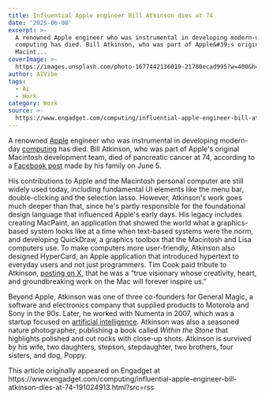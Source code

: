 ```yaml
---
title: Influential Apple engineer Bill Atkinson dies at 74
date: '2025-06-08'
excerpt: >-
  A renowned Apple engineer who was instrumental in developing modern-day
  computing has died. Bill Atkinson, who was part of Apple&#39;s original
  Macint...
coverImage: >-
  https://images.unsplash.com/photo-1677442136019-21780ecad995?w=400&h=200&fit=crop&auto=format
author: AIVibe
tags:
  - Ai
  - Work
category: Work
source: >-
  https://www.engadget.com/computing/influential-apple-engineer-bill-atkinson-dies-at-74-191024913.html?src=rss
---
```

<p>A renowned <a href="https://www.yahoo.com/organizations/apple/" data-autolinker-wiki-id="Apple_Inc." data-original-link="">Apple</a> engineer who was instrumental in developing modern-day <a href="https://tech.yahoo.com/computing/" data-autolinker-wiki-id="Computing" data-original-link="">computing</a> has died. Bill Atkinson, who was part of Apple&#39;s original Macintosh development team, died of pancreatic cancer at 74, according to a <a data-i13n="elm:context_link;elmt:doNotAffiliate;cpos:1;pos:1" class="no-affiliate-link" href="https://www.facebook.com/story.php?story_fbid=10238073579963378&amp;id=1378467145&amp;_rdr">Facebook post</a> made by his family on June 5.</p>
<p>His contributions to Apple and the Macintosh personal computer are still widely used today, including fundamental UI elements like the menu bar, double-clicking and the selection lasso. However, Atkinson&#39;s work goes much deeper than that, since he&#39;s partly responsible for the foundational design language that influenced Apple&#39;s early days. His legacy includes creating MacPaint, an application that showed the world what a graphics-based system looks like at a time when text-based systems were the norm, and developing QuickDraw, a graphics toolbox that the Macintosh and Lisa computers use. To make computers more user-friendly, Atkinson also designed HyperCard, an Apple application that introduced hypertext to everyday users and not just programmers. Tim Cook paid tribute to Atkinson, <a data-i13n="elm:context_link;elmt:doNotAffiliate;cpos:2;pos:1" class="no-affiliate-link" href="https://x.com/tim_cook/status/1931509329125158978">posting on X</a>, that he was a “true visionary whose creativity, heart, and groundbreaking work on the Mac will forever inspire us.”</p>
<span id="end-legacy-contents"></span><p>Beyond Apple, Atkinson was one of three co-founders for General Magic, a software and electronics company that supplied products to Motorola and Sony in the 90s. Later, he worked with Numenta in 2007, which was a startup focused on <a href="https://www.engadget.com/ai/" data-autolinker-wiki-id="Artificial_intelligence" data-original-link="">artificial intelligence</a>. Atkinson was also a seasoned nature photographer, publishing a book called <em>Within the Stone</em> that highlights polished and cut rocks with close-up shots. Atkinson is survived by his wife, two daughters, stepson, stepdaughter, two brothers, four sisters, and dog, Poppy.</p>This article originally appeared on Engadget at https://www.engadget.com/computing/influential-apple-engineer-bill-atkinson-dies-at-74-191024913.html?src=rss
